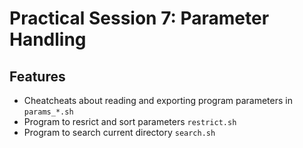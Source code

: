 # Practical Session 7: Parameter Handling

## Features

- Cheatcheats about reading and exporting program parameters in `params_*.sh`
- Program to resrict and sort parameters `restrict.sh`
- Program to search current directory `search.sh`
